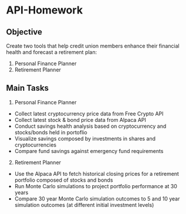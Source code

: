 # API-Homework

## Objective

Create two tools that help credit union members enhance their financial health and forecast a retirement plan:

1. Personal Finance Planner
2. Retirement Planner

## Main Tasks

1. Personal Finance Planner
- Collect latest cryptocurrency price data from Free Crypto API
- Collect latest stock & bond price data from Alpaca API
- Conduct savings health analysis based on cryptocurrency and stocks/bonds held in portoflio
- Visualize savings composed by investments in shares and cryptocurrencies
- Compare fund savings against emergency fund requirements

2. Retirement Planner
- Use the Alpaca API to fetch historical closing prices for a retirement portfolio composed of stocks and bonds
- Run Monte Carlo simulations to project portfolio performance at 30 years
- Compare 30 year Monte Carlo simulation outcomes to 5 and 10 year simulation outcomes (at different initial investment levels)